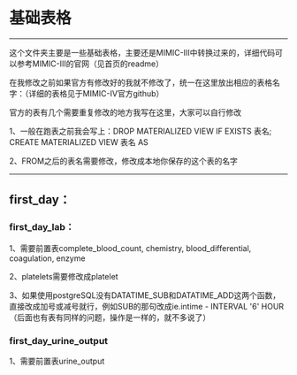 # 基础表格
---
这个文件夹主要是一些基础表格，主要还是MIMIC-III中转换过来的，详细代码可以参考MIMIC-III的官网（见首页的readme）


在我修改之前如果官方有修改好的我就不修改了，统一在这里放出相应的表格名字：（详细的表格见于MIMIC-IV官方github）

官方的表有几个需要重复修改的地方我写在这里，大家可以自行修改

1、一般在跑表之前我会写上：DROP MATERIALIZED VIEW IF EXISTS 表名; CREATE MATERIALIZED VIEW 表名 AS

2、FROM之后的表名需要修改，修改成本地你保存的这个表的名字

---

## first_day：

### first_day_lab：

1、需要前置表complete_blood_count, chemistry, blood_differential, coagulation, enzyme

2、platelets需要修改成platelet

3、如果使用postgreSQL没有DATATIME_SUB和DATATIME_ADD这两个函数，直接改成加号或减号就行，例如SUB的那句改成ie.intime - INTERVAL '6' HOUR（后面也有表有同样的问题，操作是一样的，就不多说了）

### first_day_urine_output

1、需要前置表urine_output



